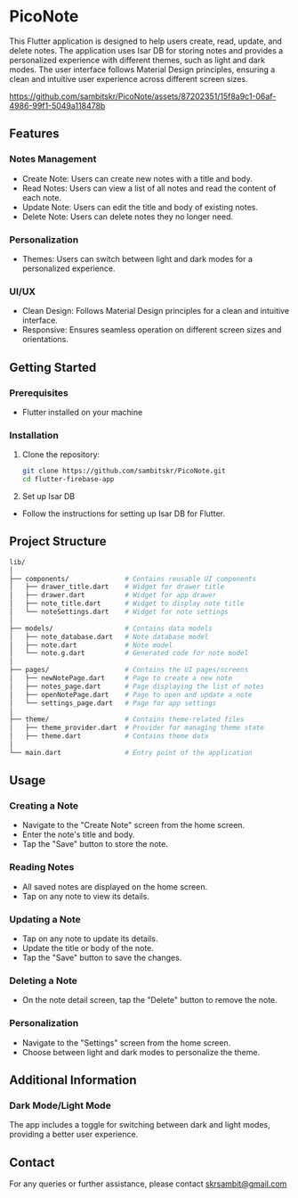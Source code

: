 
# PicoNote

This Flutter application is designed to help users create, read, update, and delete notes. The application uses Isar DB for storing notes and provides a personalized experience with different themes, such as light and dark modes. The user interface follows Material Design principles, ensuring a clean and intuitive user experience across different screen sizes.

https://github.com/sambitskr/PicoNote/assets/87202351/15f8a9c1-06af-4986-99f1-5049a118478b

## Features

### Notes Management
- Create Note: Users can create new notes with a title and body.
- Read Notes: Users can view a list of all notes and read the content of each note.
- Update Note: Users can edit the title and body of existing notes.
- Delete Note: Users can delete notes they no longer need.
### Personalization
- Themes: Users can switch between light and dark modes for a personalized experience.
### UI/UX
- Clean Design: Follows Material Design principles for a clean and intuitive interface.
- Responsive: Ensures seamless operation on different screen sizes and orientations.

## Getting Started
### Prerequisites
- Flutter installed on your machine
### Installation
1. Clone the repository:

   ```bash
   git clone https://github.com/sambitskr/PicoNote.git
   cd flutter-firebase-app
2. Set up Isar DB
- Follow the instructions for setting up Isar DB for Flutter.

## Project Structure
```bash 
lib/
│
├── components/              # Contains reusable UI components
│   ├── drawer_title.dart    # Widget for drawer title
│   ├── drawer.dart          # Widget for app drawer
│   ├── note_title.dart      # Widget to display note title
│   └── noteSettings.dart    # Widget for note settings
│
├── models/                  # Contains data models
│   ├── note_database.dart   # Note database model
│   ├── note.dart            # Note model
│   └── note.g.dart          # Generated code for note model
│
├── pages/                   # Contains the UI pages/screens
│   ├── newNotePage.dart     # Page to create a new note
│   ├── notes_page.dart      # Page displaying the list of notes
│   ├── openNotePage.dart    # Page to open and update a note
│   └── settings_page.dart   # Page for app settings
│
├── theme/                   # Contains theme-related files
│   ├── theme_provider.dart  # Provider for managing theme state
│   ├── theme.dart           # Contains theme data
│
└── main.dart                # Entry point of the application
```



## Usage
### Creating a Note
- Navigate to the "Create Note" screen from the home screen.
- Enter the note's title and body.
- Tap the "Save" button to store the note.
### Reading Notes
- All saved notes are displayed on the home screen.
- Tap on any note to view its details.
### Updating a Note
- Tap on any note to update its details.
- Update the title or body of the note.
- Tap the "Save" button to save the changes.
### Deleting a Note
- On the note detail screen, tap the "Delete" button to remove the note.
### Personalization
- Navigate to the "Settings" screen from the home screen.
- Choose between light and dark modes to personalize the theme.

## Additional Information
### Dark Mode/Light Mode
The app includes a toggle for switching between dark and light modes, providing a better user experience.
## Contact
For any queries or further assistance, please contact skrsambit@gmail.com
